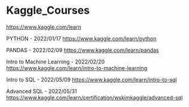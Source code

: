 # Kaggle_Courses
https://www.kaggle.com/learn

PYTHON - 2022/01/17 https://www.kaggle.com/learn/python  
  
PANDAS - 2022/02/09 https://www.kaggle.com/learn/pandas

Intro to Machine Learning - 2022/02/20 https://www.kaggle.com/learn/intro-to-machine-learning

Intro to SQL - 2022/05/09 https://www.kaggle.com/learn/intro-to-sql

Advanced SQL - 2022/05/31 https://www.kaggle.com/learn/certification/wskimkaggle/advanced-sql
